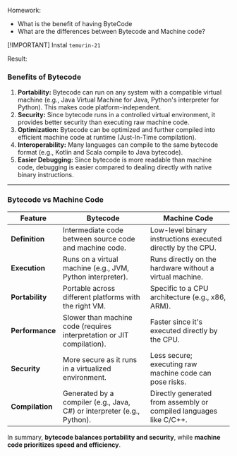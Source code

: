 Homework:
- What is the benefit of having ByteCode 
- What are the differences between Bytecode and Machine code?

[!IMPORTANT] Instal `temurin-21`

Result:
### **Benefits of Bytecode**
1. **Portability:** Bytecode can run on any system with a compatible virtual machine (e.g., Java Virtual Machine for Java, Python's interpreter for Python). This makes code platform-independent.
2. **Security:** Since bytecode runs in a controlled virtual environment, it provides better security than executing raw machine code.
3. **Optimization:** Bytecode can be optimized and further compiled into efficient machine code at runtime (Just-In-Time compilation).
4. **Interoperability:** Many languages can compile to the same bytecode format (e.g., Kotlin and Scala compile to Java bytecode).
5. **Easier Debugging:** Since bytecode is more readable than machine code, debugging is easier compared to dealing directly with native binary instructions.

---

### **Bytecode vs Machine Code**
| Feature        | Bytecode | Machine Code |
|---------------|----------|-------------|
| **Definition** | Intermediate code between source code and machine code. | Low-level binary instructions executed directly by the CPU. |
| **Execution** | Runs on a virtual machine (e.g., JVM, Python interpreter). | Runs directly on the hardware without a virtual machine. |
| **Portability** | Portable across different platforms with the right VM. | Specific to a CPU architecture (e.g., x86, ARM). |
| **Performance** | Slower than machine code (requires interpretation or JIT compilation). | Faster since it's executed directly by the CPU. |
| **Security** | More secure as it runs in a virtualized environment. | Less secure; executing raw machine code can pose risks. |
| **Compilation** | Generated by a compiler (e.g., Java, C#) or interpreter (e.g., Python). | Directly generated from assembly or compiled languages like C/C++. |

In summary, **bytecode balances portability and security**, while **machine code prioritizes speed and efficiency**.
